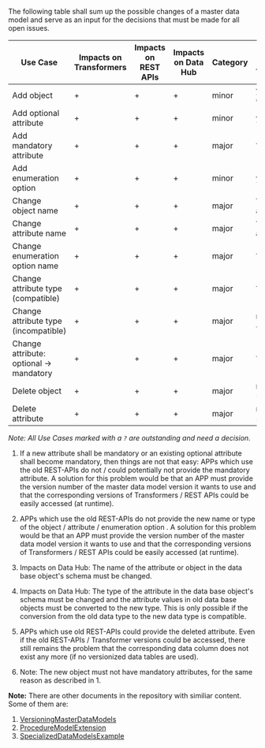 The following table shall sum up the possible changes of a master data model and serve as an input for the decisions that must be made for all open issues.

|Use Case|Impacts on Transformers|Impacts on REST APIs|Impacts on Data Hub | Category |Shall Be Allowed?|
|---|---|---|---|---|---|
|Add object|+|+|+|minor |yes (see 6.)|
|Add optional attribute|+|+|+| minor|yes|
|Add mandatory attribute|+|+|+| major |? (see 1.)|
|Add enumeration option|+|+|+|minor |yes|
|Change object name|+|+|+|major |? (see 2. and 3.)|
|Change attribute name|+|+|+|major |? (see 2. and 3.)|
|Change enumeration option name|+|+|+| major|? (see 2.)|
|Change attribute type (compatible)|+|+|+|major |? (see 4.)|
|Change attribute type (incompatible)|+|+|+|major |no (see 4.)|
|Change attribute: optional -> mandatory|+|+|+|major |? (see 1.)|
|Delete object|+|+|+|major |no (see 5.)|
|Delete attribute|+|+|+|major |no (see 5.)|

_Note: All Use Cases marked with a `?` are outstanding and need a decision._

1. If a new attribute shall be mandatory or an existing optional attribute shall become mandatory, then things are
not that easy: APPs which use the old REST-APIs do not / could potentially not provide the mandatory attribute. A
solution for this
problem would be that an APP must provide the version number of the master data model version it wants to use and that the
corresponding versions of Transformers / REST APIs could be easily accessed (at runtime).

2. APPs which use the old REST-APIs do not provide the new name or type of the object / attribute / enumeration option
. A solution for this problem
would be that an APP must provide the version number of the master data model version it wants to use and that the corresponding
versions of Transformers / REST APIs could be easily accessed (at runtime).

3. Impacts on Data Hub: The name of the attribute or object in the data base object's schema must be changed.

4. Impacts on Data Hub: The type of the attribute in the data base object's schema must be changed and
the attribute values in old data base objects must be converted to the new type. This is only possible if the
conversion from the old data type to the new data type is compatible.

5. APPs which use old REST-APIs could provide the deleted attribute. Even if the old REST-APIs / Transformer versions
could be accessed, there still remains the problem that the corresponding data column does not exist any more (if no versionized data tables are used).

6. Note: The new object must not have mandatory attributes, for the same reason as described in 1. 


**Note:** There are other documents in the repository with similiar content.
Some of them are:

1. [VersioningMasterDataModels](VersioningMasterDataModel.md)
2. [ProcedureModelExtension](https://github.com/openintegrationhub/Data-and-Domain-Models/blob/modelExtenstionProcedure/MasterDataModels/ProcedureModelExtension.md)
3. [SpecializedDataModelsExample](SpecializedDataModelsExample.md)
